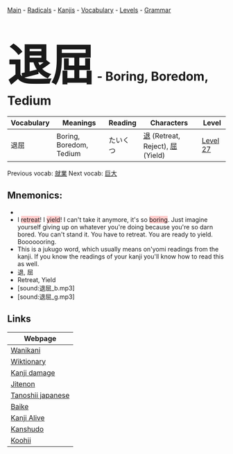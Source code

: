 <style> bigfont {font-size: 100px}</style>
[Main](../README.md) -
[Radicals](../radicals.md) -
[Kanjis](../kanjis.md) -
[Vocabulary](../vocabulary.md) -
[Levels](../levels.md) -
[Grammar](../grammar.md)
# <bigfont> 退屈</bigfont> - Boring, Boredom, Tedium 

| Vocabulary | Meanings | Reading | Characters | Level |
| --- | --- | --- | --- | --- |
| 退屈 | Boring, Boredom, Tedium | たいくつ |  [退](../kanjis/退.md) (Retreat, Reject), [屈](../kanjis/屈.md) (Yield) | [Level 27](../levels/wk_level27.md) |

Previous vocab: [就業](就業.md) Next vocab: [巨大](巨大.md) 

## Mnemonics:

* 
* I <span style="background-color:#ffcccb"> retreat</span>! I <span style="background-color:#ffcccb"> yield</span>! I can't take it anymore, it's so <span style="background-color:#ffcccb"> boring</span>. Just imagine yourself giving up on whatever you're doing because you're so darn bored. You can't stand it. You have to retreat. You are ready to yield. Booooooring.
* This is a jukugo word, which usually means on'yomi readings from the kanji. If you know the readings of your kanji you'll know how to read this as well.
* 退, 屈
* Retreat, Yield
* [sound:退屈_b.mp3]
* [sound:退屈_g.mp3]


## Links 

| Webpage |
| --- |
| [Wanikani          ](https://www.wanikani.com/kanji/退屈) |
| [Wiktionary        ](https://en.wiktionary.org/wiki/退屈) |
| [Kanji damage      ](http://www.kanjidamage.com/kanji/search?utf8=✓&q=退屈) |
| [Jitenon           ](https://jitenon.com/kanji/退屈) |
| [Tanoshii japanese ](https://www.tanoshiijapanese.com/dictionary/kanji.cfm?k=退屈) |
| [Baike             ](https://baike.baidu.com/item/退屈) |
| [Kanji Alive       ](https://app.kanjialive.com/退屈) |
| [Kanshudo          ](https://www.kanshudo.com/searchmn?q=退屈) |
| [Koohii            ](https://kanji.koohii.com/study/kanji/退屈) |
